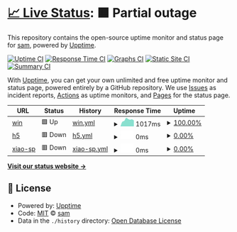 # [📈 Live Status](https://s0m1in.github.io/Monitor-website-uptime): <!--live status--> **🟧 Partial outage**

This repository contains the open-source uptime monitor and status page for [sam](https://boredom.gotdns.com/), powered by [Upptime](https://github.com/upptime/upptime).

[![Uptime CI](https://github.com/s0m1in/Monitor-website-uptime/workflows/Uptime%20CI/badge.svg)](https://github.com/s0m1in/Monitor-website-uptime/actions?query=workflow%3A%22Uptime+CI%22)
[![Response Time CI](https://github.com/s0m1in/Monitor-website-uptime/workflows/Response%20Time%20CI/badge.svg)](https://github.com/s0m1in/Monitor-website-uptime/actions?query=workflow%3A%22Response+Time+CI%22)
[![Graphs CI](https://github.com/s0m1in/Monitor-website-uptime/workflows/Graphs%20CI/badge.svg)](https://github.com/s0m1in/Monitor-website-uptime/actions?query=workflow%3A%22Graphs+CI%22)
[![Static Site CI](https://github.com/s0m1in/Monitor-website-uptime/workflows/Static%20Site%20CI/badge.svg)](https://github.com/s0m1in/Monitor-website-uptime/actions?query=workflow%3A%22Static+Site+CI%22)
[![Summary CI](https://github.com/s0m1in/Monitor-website-uptime/workflows/Summary%20CI/badge.svg)](https://github.com/s0m1in/Monitor-website-uptime/actions?query=workflow%3A%22Summary+CI%22)

With [Upptime](https://upptime.js.org), you can get your own unlimited and free uptime monitor and status page, powered entirely by a GitHub repository. We use [Issues](https://github.com/s0m1in/Monitor-website-uptime/issues) as incident reports, [Actions](https://github.com/s0m1in/Monitor-website-uptime/actions) as uptime monitors, and [Pages](https://s0m1in.github.io/Monitor-website-uptime) for the status page.

<!--start: status pages-->
<!-- This summary is generated by Upptime (https://github.com/upptime/upptime) -->
<!-- Do not edit this manually, your changes will be overwritten -->
<!-- prettier-ignore -->
| URL | Status | History | Response Time | Uptime |
| --- | ------ | ------- | ------------- | ------ |
| <img alt="" src="https://icons.duckduckgo.com/ip3/boredom.win.ico" height="13"> [win](https://boredom.win) | 🟩 Up | [win.yml](https://github.com/s0m1in/Monitor-website-uptime/commits/HEAD/history/win.yml) | <details><summary><img alt="Response time graph" src="./graphs/win/response-time-week.png" height="20"> 1017ms</summary><br><a href="https://s0m1in.github.io/Monitor-website-uptime/history/win"><img alt="Response time 740" src="https://img.shields.io/endpoint?url=https%3A%2F%2Fraw.githubusercontent.com%2Fs0m1in%2FMonitor-website-uptime%2FHEAD%2Fapi%2Fwin%2Fresponse-time.json"></a><br><a href="https://s0m1in.github.io/Monitor-website-uptime/history/win"><img alt="24-hour response time 923" src="https://img.shields.io/endpoint?url=https%3A%2F%2Fraw.githubusercontent.com%2Fs0m1in%2FMonitor-website-uptime%2FHEAD%2Fapi%2Fwin%2Fresponse-time-day.json"></a><br><a href="https://s0m1in.github.io/Monitor-website-uptime/history/win"><img alt="7-day response time 1017" src="https://img.shields.io/endpoint?url=https%3A%2F%2Fraw.githubusercontent.com%2Fs0m1in%2FMonitor-website-uptime%2FHEAD%2Fapi%2Fwin%2Fresponse-time-week.json"></a><br><a href="https://s0m1in.github.io/Monitor-website-uptime/history/win"><img alt="30-day response time 967" src="https://img.shields.io/endpoint?url=https%3A%2F%2Fraw.githubusercontent.com%2Fs0m1in%2FMonitor-website-uptime%2FHEAD%2Fapi%2Fwin%2Fresponse-time-month.json"></a><br><a href="https://s0m1in.github.io/Monitor-website-uptime/history/win"><img alt="1-year response time 763" src="https://img.shields.io/endpoint?url=https%3A%2F%2Fraw.githubusercontent.com%2Fs0m1in%2FMonitor-website-uptime%2FHEAD%2Fapi%2Fwin%2Fresponse-time-year.json"></a></details> | <details><summary><a href="https://s0m1in.github.io/Monitor-website-uptime/history/win">100.00%</a></summary><a href="https://s0m1in.github.io/Monitor-website-uptime/history/win"><img alt="All-time uptime 99.89%" src="https://img.shields.io/endpoint?url=https%3A%2F%2Fraw.githubusercontent.com%2Fs0m1in%2FMonitor-website-uptime%2FHEAD%2Fapi%2Fwin%2Fuptime.json"></a><br><a href="https://s0m1in.github.io/Monitor-website-uptime/history/win"><img alt="24-hour uptime 100.00%" src="https://img.shields.io/endpoint?url=https%3A%2F%2Fraw.githubusercontent.com%2Fs0m1in%2FMonitor-website-uptime%2FHEAD%2Fapi%2Fwin%2Fuptime-day.json"></a><br><a href="https://s0m1in.github.io/Monitor-website-uptime/history/win"><img alt="7-day uptime 100.00%" src="https://img.shields.io/endpoint?url=https%3A%2F%2Fraw.githubusercontent.com%2Fs0m1in%2FMonitor-website-uptime%2FHEAD%2Fapi%2Fwin%2Fuptime-week.json"></a><br><a href="https://s0m1in.github.io/Monitor-website-uptime/history/win"><img alt="30-day uptime 99.94%" src="https://img.shields.io/endpoint?url=https%3A%2F%2Fraw.githubusercontent.com%2Fs0m1in%2FMonitor-website-uptime%2FHEAD%2Fapi%2Fwin%2Fuptime-month.json"></a><br><a href="https://s0m1in.github.io/Monitor-website-uptime/history/win"><img alt="1-year uptime 99.80%" src="https://img.shields.io/endpoint?url=https%3A%2F%2Fraw.githubusercontent.com%2Fs0m1in%2FMonitor-website-uptime%2FHEAD%2Fapi%2Fwin%2Fuptime-year.json"></a></details>
| <img alt="" src="https://icons.duckduckgo.com/ip3/oneh5.xiao-xiao-sp.com.ico" height="13"> [h5](https://oneh5.xiao-xiao-sp.com) | 🟥 Down | [h5.yml](https://github.com/s0m1in/Monitor-website-uptime/commits/HEAD/history/h5.yml) | <details><summary><img alt="Response time graph" src="./graphs/h5/response-time-week.png" height="20"> 0ms</summary><br><a href="https://s0m1in.github.io/Monitor-website-uptime/history/h5"><img alt="Response time 0" src="https://img.shields.io/endpoint?url=https%3A%2F%2Fraw.githubusercontent.com%2Fs0m1in%2FMonitor-website-uptime%2FHEAD%2Fapi%2Fh5%2Fresponse-time.json"></a><br><a href="https://s0m1in.github.io/Monitor-website-uptime/history/h5"><img alt="24-hour response time 0" src="https://img.shields.io/endpoint?url=https%3A%2F%2Fraw.githubusercontent.com%2Fs0m1in%2FMonitor-website-uptime%2FHEAD%2Fapi%2Fh5%2Fresponse-time-day.json"></a><br><a href="https://s0m1in.github.io/Monitor-website-uptime/history/h5"><img alt="7-day response time 0" src="https://img.shields.io/endpoint?url=https%3A%2F%2Fraw.githubusercontent.com%2Fs0m1in%2FMonitor-website-uptime%2FHEAD%2Fapi%2Fh5%2Fresponse-time-week.json"></a><br><a href="https://s0m1in.github.io/Monitor-website-uptime/history/h5"><img alt="30-day response time 0" src="https://img.shields.io/endpoint?url=https%3A%2F%2Fraw.githubusercontent.com%2Fs0m1in%2FMonitor-website-uptime%2FHEAD%2Fapi%2Fh5%2Fresponse-time-month.json"></a><br><a href="https://s0m1in.github.io/Monitor-website-uptime/history/h5"><img alt="1-year response time 0" src="https://img.shields.io/endpoint?url=https%3A%2F%2Fraw.githubusercontent.com%2Fs0m1in%2FMonitor-website-uptime%2FHEAD%2Fapi%2Fh5%2Fresponse-time-year.json"></a></details> | <details><summary><a href="https://s0m1in.github.io/Monitor-website-uptime/history/h5">0.00%</a></summary><a href="https://s0m1in.github.io/Monitor-website-uptime/history/h5"><img alt="All-time uptime 0.78%" src="https://img.shields.io/endpoint?url=https%3A%2F%2Fraw.githubusercontent.com%2Fs0m1in%2FMonitor-website-uptime%2FHEAD%2Fapi%2Fh5%2Fuptime.json"></a><br><a href="https://s0m1in.github.io/Monitor-website-uptime/history/h5"><img alt="24-hour uptime 0.00%" src="https://img.shields.io/endpoint?url=https%3A%2F%2Fraw.githubusercontent.com%2Fs0m1in%2FMonitor-website-uptime%2FHEAD%2Fapi%2Fh5%2Fuptime-day.json"></a><br><a href="https://s0m1in.github.io/Monitor-website-uptime/history/h5"><img alt="7-day uptime 0.00%" src="https://img.shields.io/endpoint?url=https%3A%2F%2Fraw.githubusercontent.com%2Fs0m1in%2FMonitor-website-uptime%2FHEAD%2Fapi%2Fh5%2Fuptime-week.json"></a><br><a href="https://s0m1in.github.io/Monitor-website-uptime/history/h5"><img alt="30-day uptime 0.00%" src="https://img.shields.io/endpoint?url=https%3A%2F%2Fraw.githubusercontent.com%2Fs0m1in%2FMonitor-website-uptime%2FHEAD%2Fapi%2Fh5%2Fuptime-month.json"></a><br><a href="https://s0m1in.github.io/Monitor-website-uptime/history/h5"><img alt="1-year uptime 0.00%" src="https://img.shields.io/endpoint?url=https%3A%2F%2Fraw.githubusercontent.com%2Fs0m1in%2FMonitor-website-uptime%2FHEAD%2Fapi%2Fh5%2Fuptime-year.json"></a></details>
| <img alt="" src="https://icons.duckduckgo.com/ip3/xiao-sp.com.ico" height="13"> [xiao-sp](https://xiao-sp.com) | 🟥 Down | [xiao-sp.yml](https://github.com/s0m1in/Monitor-website-uptime/commits/HEAD/history/xiao-sp.yml) | <details><summary><img alt="Response time graph" src="./graphs/xiao-sp/response-time-week.png" height="20"> 0ms</summary><br><a href="https://s0m1in.github.io/Monitor-website-uptime/history/xiao-sp"><img alt="Response time 229" src="https://img.shields.io/endpoint?url=https%3A%2F%2Fraw.githubusercontent.com%2Fs0m1in%2FMonitor-website-uptime%2FHEAD%2Fapi%2Fxiao-sp%2Fresponse-time.json"></a><br><a href="https://s0m1in.github.io/Monitor-website-uptime/history/xiao-sp"><img alt="24-hour response time 0" src="https://img.shields.io/endpoint?url=https%3A%2F%2Fraw.githubusercontent.com%2Fs0m1in%2FMonitor-website-uptime%2FHEAD%2Fapi%2Fxiao-sp%2Fresponse-time-day.json"></a><br><a href="https://s0m1in.github.io/Monitor-website-uptime/history/xiao-sp"><img alt="7-day response time 0" src="https://img.shields.io/endpoint?url=https%3A%2F%2Fraw.githubusercontent.com%2Fs0m1in%2FMonitor-website-uptime%2FHEAD%2Fapi%2Fxiao-sp%2Fresponse-time-week.json"></a><br><a href="https://s0m1in.github.io/Monitor-website-uptime/history/xiao-sp"><img alt="30-day response time 0" src="https://img.shields.io/endpoint?url=https%3A%2F%2Fraw.githubusercontent.com%2Fs0m1in%2FMonitor-website-uptime%2FHEAD%2Fapi%2Fxiao-sp%2Fresponse-time-month.json"></a><br><a href="https://s0m1in.github.io/Monitor-website-uptime/history/xiao-sp"><img alt="1-year response time 0" src="https://img.shields.io/endpoint?url=https%3A%2F%2Fraw.githubusercontent.com%2Fs0m1in%2FMonitor-website-uptime%2FHEAD%2Fapi%2Fxiao-sp%2Fresponse-time-year.json"></a></details> | <details><summary><a href="https://s0m1in.github.io/Monitor-website-uptime/history/xiao-sp">0.00%</a></summary><a href="https://s0m1in.github.io/Monitor-website-uptime/history/xiao-sp"><img alt="All-time uptime 5.41%" src="https://img.shields.io/endpoint?url=https%3A%2F%2Fraw.githubusercontent.com%2Fs0m1in%2FMonitor-website-uptime%2FHEAD%2Fapi%2Fxiao-sp%2Fuptime.json"></a><br><a href="https://s0m1in.github.io/Monitor-website-uptime/history/xiao-sp"><img alt="24-hour uptime 0.00%" src="https://img.shields.io/endpoint?url=https%3A%2F%2Fraw.githubusercontent.com%2Fs0m1in%2FMonitor-website-uptime%2FHEAD%2Fapi%2Fxiao-sp%2Fuptime-day.json"></a><br><a href="https://s0m1in.github.io/Monitor-website-uptime/history/xiao-sp"><img alt="7-day uptime 0.00%" src="https://img.shields.io/endpoint?url=https%3A%2F%2Fraw.githubusercontent.com%2Fs0m1in%2FMonitor-website-uptime%2FHEAD%2Fapi%2Fxiao-sp%2Fuptime-week.json"></a><br><a href="https://s0m1in.github.io/Monitor-website-uptime/history/xiao-sp"><img alt="30-day uptime 0.00%" src="https://img.shields.io/endpoint?url=https%3A%2F%2Fraw.githubusercontent.com%2Fs0m1in%2FMonitor-website-uptime%2FHEAD%2Fapi%2Fxiao-sp%2Fuptime-month.json"></a><br><a href="https://s0m1in.github.io/Monitor-website-uptime/history/xiao-sp"><img alt="1-year uptime 0.00%" src="https://img.shields.io/endpoint?url=https%3A%2F%2Fraw.githubusercontent.com%2Fs0m1in%2FMonitor-website-uptime%2FHEAD%2Fapi%2Fxiao-sp%2Fuptime-year.json"></a></details>

<!--end: status pages-->

[**Visit our status website →**](https://s0m1in.github.io/Monitor-website-uptime)

## 📄 License

- Powered by: [Upptime](https://github.com/upptime/upptime)
- Code: [MIT](./LICENSE) © [sam](https://boredom.gotdns.com/)
- Data in the `./history` directory: [Open Database License](https://opendatacommons.org/licenses/odbl/1-0/)
